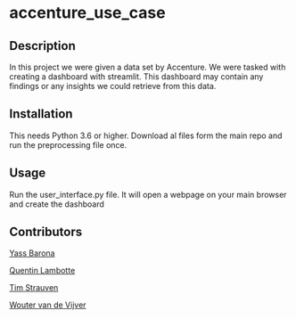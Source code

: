 # accenture_use_case


## Description
In this project we were given a data set by Accenture. We were tasked with creating a dashboard with streamlit. This dashboard may contain any findings or any insights we could retrieve from this data. 

## Installation
This needs Python 3.6 or higher. Download al files form the main repo and run the preprocessing file once.

## Usage
Run the user_interface.py file. It will open a webpage on your main browser and create the dashboard
## Contributors

[Yass Barona](https://github.com/yassbarona)

[Quentin Lambotte](https://github.com/qlambotte)

[Tim Strauven](https://github.com/TimStrauven)

[Wouter van de Vijver](https://github.com/WoutervdVijver)
